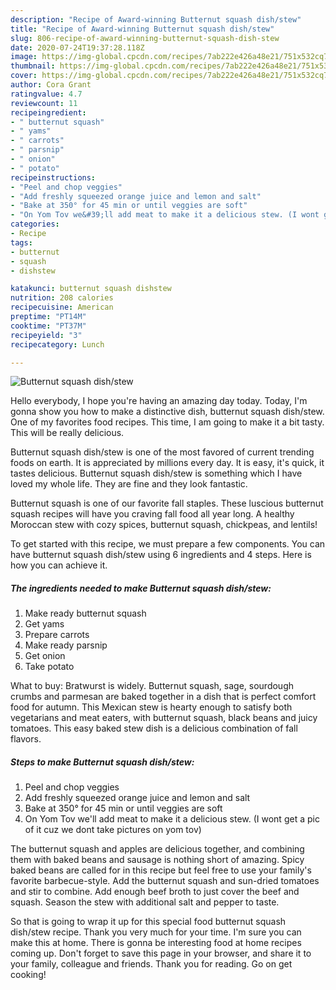 ```yaml
---
description: "Recipe of Award-winning Butternut squash dish/stew"
title: "Recipe of Award-winning Butternut squash dish/stew"
slug: 806-recipe-of-award-winning-butternut-squash-dish-stew
date: 2020-07-24T19:37:28.118Z
image: https://img-global.cpcdn.com/recipes/7ab222e426a48e21/751x532cq70/butternut-squash-dishstew-recipe-main-photo.jpg
thumbnail: https://img-global.cpcdn.com/recipes/7ab222e426a48e21/751x532cq70/butternut-squash-dishstew-recipe-main-photo.jpg
cover: https://img-global.cpcdn.com/recipes/7ab222e426a48e21/751x532cq70/butternut-squash-dishstew-recipe-main-photo.jpg
author: Cora Grant
ratingvalue: 4.7
reviewcount: 11
recipeingredient:
- " butternut squash"
- " yams"
- " carrots"
- " parsnip"
- " onion"
- " potato"
recipeinstructions:
- "Peel and chop veggies"
- "Add freshly squeezed orange juice and lemon and salt"
- "Bake at 350° for 45 min or until veggies are soft"
- "On Yom Tov we&#39;ll add meat to make it a delicious stew. (I wont get a pic of it cuz we dont take pictures on yom tov)"
categories:
- Recipe
tags:
- butternut
- squash
- dishstew

katakunci: butternut squash dishstew 
nutrition: 208 calories
recipecuisine: American
preptime: "PT14M"
cooktime: "PT37M"
recipeyield: "3"
recipecategory: Lunch

---
```



![Butternut squash dish/stew](https://img-global.cpcdn.com/recipes/7ab222e426a48e21/751x532cq70/butternut-squash-dishstew-recipe-main-photo.jpg)

Hello everybody, I hope you're having an amazing day today. Today, I'm gonna show you how to make a distinctive dish, butternut squash dish/stew. One of my favorites food recipes. This time, I am going to make it a bit tasty. This will be really delicious.

Butternut squash dish/stew is one of the most favored of current trending foods on earth. It is appreciated by millions every day. It is easy, it's quick, it tastes delicious. Butternut squash dish/stew is something which I have loved my whole life. They are fine and they look fantastic.

Butternut squash is one of our favorite fall staples. These luscious butternut squash recipes will have you craving fall food all year long. A healthy Moroccan stew with cozy spices, butternut squash, chickpeas, and lentils!


To get started with this recipe, we must prepare a few components. You can have butternut squash dish/stew using 6 ingredients and 4 steps. Here is how you can achieve it.

<!--inarticleads1-->

##### The ingredients needed to make Butternut squash dish/stew:

1. Make ready  butternut squash
1. Get  yams
1. Prepare  carrots
1. Make ready  parsnip
1. Get  onion
1. Take  potato


What to buy: Bratwurst is widely. Butternut squash, sage, sourdough crumbs and parmesan are baked together in a dish that is perfect comfort food for autumn. This Mexican stew is hearty enough to satisfy both vegetarians and meat eaters, with butternut squash, black beans and juicy tomatoes. This easy baked stew dish is a delicious combination of fall flavors. 

<!--inarticleads2-->

##### Steps to make Butternut squash dish/stew:

1. Peel and chop veggies
1. Add freshly squeezed orange juice and lemon and salt
1. Bake at 350° for 45 min or until veggies are soft
1. On Yom Tov we&#39;ll add meat to make it a delicious stew. (I wont get a pic of it cuz we dont take pictures on yom tov)


The butternut squash and apples are delicious together, and combining them with baked beans and sausage is nothing short of amazing. Spicy baked beans are called for in this recipe but feel free to use your family&#39;s favorite barbecue-style. Add the butternut squash and sun-dried tomatoes and stir to combine. Add enough beef broth to just cover the beef and squash. Season the stew with additional salt and pepper to taste. 

So that is going to wrap it up for this special food butternut squash dish/stew recipe. Thank you very much for your time. I'm sure you can make this at home. There is gonna be interesting food at home recipes coming up. Don't forget to save this page in your browser, and share it to your family, colleague and friends. Thank you for reading. Go on get cooking!
